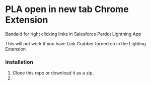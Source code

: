 # PLA open in new tab Chrome Extension

Bandaid for right clicking links in Salesforce Pardot Lightning App

This will not work if you have Link Grabber turned on in the Lighting Extension

### Installation

1. Clone this repo or download it as a zip.
2. 
